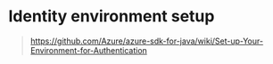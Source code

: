 # Identity environment setup

> https://github.com/Azure/azure-sdk-for-java/wiki/Set-up-Your-Environment-for-Authentication
